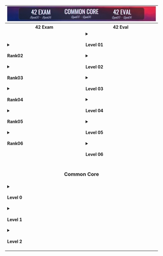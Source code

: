 <table>
  <!-- Ligne 1 : Image en haut sur 2 colonnes -->
  <tr>
    <td colspan="2" style="text-align: center;">
      <img src="images/42.png" alt="42" style="border: none;">
    </td>
  </tr>
  <!-- Ligne 2 : Titres des colonnes -->
  <tr>
    <th style="text-align: center;">42 Exam</th>
    <th style="text-align: center;">42 Eval</th>
  </tr>
  <!-- Ligne 3 : Menus déroulants pour chaque colonne -->
  <tr>
    <!-- Colonne de gauche : 42 Exam (menus) -->
    <td>
      <details>
        <summary><h4>Rank02</h4></summary>
        <a href="https://github.com/users/MatthieuGillieron/projects/4/views/1"><img src="images/rank02.png" alt="Rank02" style="border: none;"></a>
      </details>
      <details>
        <summary><h4>Rank03</h4></summary>
        <a href="lien ici"><img src="images/rank03.png" alt="Rank03" style="border: none;"></a>
      </details>
      <details>
        <summary><h4>Rank04</h4></summary>
        <a href="lien ici"><img src="images/rank04.png" alt="Rank04" style="border: none;"></a>
      </details>
      <details>
        <summary><h4>Rank05</h4></summary>
        <a href="lien ici"><img src="images/rank05.png" alt="Rank05" style="border: none;"></a>
      </details>
      <details>
        <summary><h4>Rank06</h4></summary>
        <a href="lien ici"><img src="images/rank06.png" alt="Rank06" style="border: none;"></a>
      </details>
    </td>
    <!-- Colonne de droite : 42 Eval (menus Level) -->
    <td>
      <details>
        <summary><h4>Level 01</h4></summary>
        <a href="42eval/ng_1_born2beroot.pdf">born2beroot</a> &nbsp;
		<a href="42eval/ng_1_get_next_line.pdf">get_next_line</a> &nbsp;
		<a href="42eval/ng_1_ft_printf.pdf">ft_printf</a>
      </details>
      <details>
        <summary><h4>Level 02</h4></summary>
        <a href="42eval/ng_2_push_swap.pdf">push_swap</a> &nbsp;
		<a href="42eval/ng_2_so_long.pdf">so_long</a> &nbsp;
		<a href="42eval/ng_2_minitalk.pdf">minitalk</a> &nbsp;
		<a href="42eval/ng_2_pipex.pdf">pipex</a> &nbsp;
		<a href="42eval/ng_2_fdf.pdf">fdf</a> &nbsp; 
		<a href="42eval/ng_2_so_long.pdf">so_long</a>
      </details>
      <details>
        <summary><h4>Level 03</h4></summary>
        <a href="42eval/ng_3_minishell.pdf">minishell</a> &nbsp;
	<a href="42eval/ng_4_philosophers.pdf">philosophers</a>
      </details>
      <details>
        <summary><h4>Level 04</h4></summary>
        <a href="42eval/ng_5_cub3d.pdf">cub3d</a> &nbsp;
	<a href="42eval/ng_5_minirt.pdf">miniRT</a> &nbsp;
      </details>
      <details>
        <summary><h4>Level 05</h4></summary>
        [Lien à venir]
      </details>
      <details>
        <summary><h4>Level 06</h4></summary>
        [Lien à venir]
      </details>
    </td>
  </tr>
  <!-- Ligne 4 : Titre Common Core centré sur 2 colonnes -->
  <tr>
    <td colspan="2" style="text-align: center;">
      <h3>Common Core</h3>
    </td>
  </tr>
  <!-- Ligne 5 : Ancien menu déroulant (votre tableau) dans une seule cellule -->
  <tr>
    <td colspan="2">
      <div markdown="1">
<details>
<summary><h4>Level 0</h4></summary>

| <a href="https://github.com/MatthieuGillieron/libft"><img src="images/libft.png" alt="Libft" style="border: none;"></a> |
|:-----------------------------------:|
</details>

<details>
<summary><h4>Level 1</h4></summary>

| [![Ft_printf](images/ft_printf.png)](https://github.com/MatthieuGillieron/ft_printf) | [![Get_Next_Line](images/gnl.png)](https://github.com/MatthieuGillieron/get_next_line) | [![Born2beroot](images/b2r.png)](https://github.com/MatthieuGillieron/born2beroot) |
|:-----------------------------------:|:--------------------------------------:|:---------------------------------------:|
</details>

<details>
<summary><h4>Level 2</h4></summary>

| [![So_Long](images/so_long.png)](https://github.com/MatthieuGillieron/ft_printf) | [![Minitalk](images/mini.png)](https://github.com/MatthieuGillieron/minitalk) | [![Push_Swap](images/push.png)](https://github.com/MatthieuGillieron/push_swap) |
|:-----------------------------------:|:--------------------------------------:|:---------------------------------------:|
</details>
      </div>
    </td>
  </tr>
</table>
